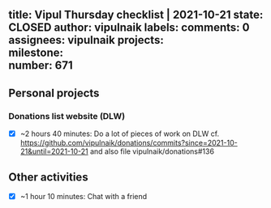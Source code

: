 title:	Vipul Thursday checklist | 2021-10-21
state:	CLOSED
author:	vipulnaik
labels:	
comments:	0
assignees:	vipulnaik
projects:	
milestone:	
number:	671
--
## Personal projects

### Donations list website (DLW)

- [x] ~2 hours 40 minutes: Do a lot of pieces of work on DLW cf. https://github.com/vipulnaik/donations/commits?since=2021-10-21&until=2021-10-21 and also file vipulnaik/donations#136

## Other activities

- [x] ~1 hour 10 minutes: Chat with a friend

